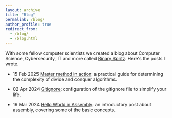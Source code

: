 ```yaml
---
layout: archive
title: "Blog"
permalink: /blog/
author_profile: true
redirect_from: 
  - /blog/
  - /blog.html
---
```


With some fellow computer scientists we created a blog about Computer Science, Cybersecurity, IT and more called [Binary Spritz](https://binaryspritz.com/). Here's the posts I wrote.

* 15 Feb 2025 [Master method in action](https://binaryspritz.com/2025/02/15/master-method-in-action.html): a practical guide for determining the complexity of divide and conquer algorithms.

* 02 Apr 2024 [Gitignore](https://binaryspritz.com/git/2024/04/02/gitignore.html): configuration of the gitignore file to simplify your life.

* 19 Mar 2024 [Hello World in Assembly](https://binaryspritz.com/binary/2024/03/19/hello-assembly.html): an introductory post about assembly, covering some of the basic concepts.
